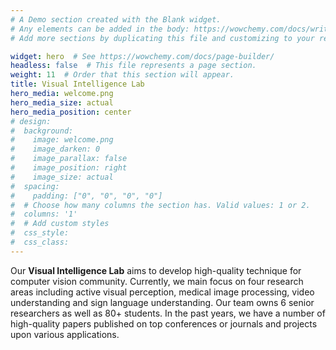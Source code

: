 ```yaml
---
# A Demo section created with the Blank widget.
# Any elements can be added in the body: https://wowchemy.com/docs/writing-markdown-latex/
# Add more sections by duplicating this file and customizing to your requirements.

widget: hero  # See https://wowchemy.com/docs/page-builder/
headless: false  # This file represents a page section.
weight: 11  # Order that this section will appear.
title: Visual Intelligence Lab
hero_media: welcome.png
hero_media_size: actual
hero_media_position: center
# design:
#  background:
#    image: welcome.png
#    image_darken: 0
#    image_parallax: false
#    image_position: right
#    image_size: actual
#  spacing:
#    padding: ["0", "0", "0", "0"]
#  # Choose how many columns the section has. Valid values: 1 or 2.
#  columns: '1'
#  # Add custom styles
#  css_style:
#  css_class:
---
```


Our **Visual Intelligence Lab** aims to develop high-quality technique for computer vision community. Currently, we main focus on four research areas including active visual perception, medical image processing, video understanding and sign language understanding. Our team owns 6 senior researchers as well as 80+ students. In the past years, we have a number of high-quality papers published on top conferences or journals and projects upon various applications.
